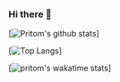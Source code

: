 ### Hi there 👋

<!--
**purkayasta/purkayasta** is a ✨ _special_ ✨ repository because its `README.md` (this file) appears on your GitHub profile.
Here are some ideas to get you started:

- 🔭 I’m currently working on ... 
- 🌱 I’m currently learning ... Svelte
- 👯 I’m looking to collaborate on ...
- 🤔 I’m looking for help with ...
- 💬 Ask me about ...
- 📫 How to reach me: ...
- 😄 Pronouns: ...
- ⚡ Fun fact: ...

-->

[![Pritom's github stats](https://github-readme-stats.vercel.app/api?username=purkayasta&count_private=true&show_icons=true&theme=monokai)] <!--(https://github.com/anuraghazra/github-readme-stats) -->


[![Top Langs](https://github-readme-stats.vercel.app/api/top-langs/?username=purkayasta&theme=dark)]

[![pritom's wakatime stats](https://github-readme-stats.vercel.app/api/wakatime?username=purkayasta&theme=dark)]
